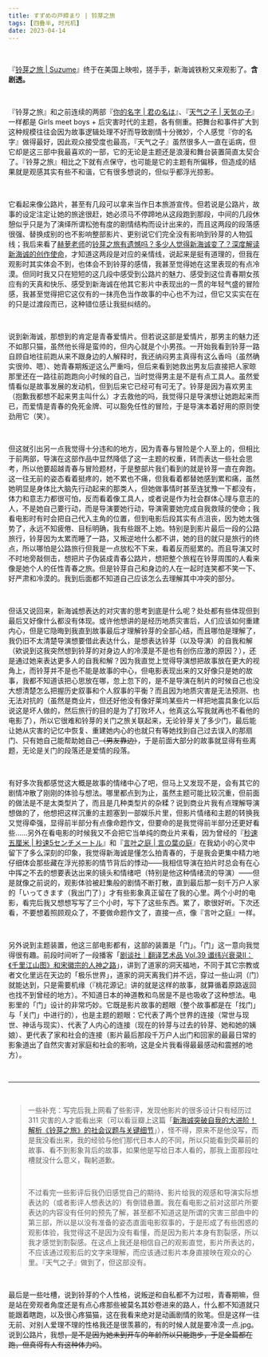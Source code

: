 ```yaml
---
title: すずめの戸締まり | 铃芽之旅
tags: [四叠半, 时光机]
date: 2023-04-14
---
```


<br/>

『[铃芽之旅 | Suzume](https://movie.douban.com/subject/35371261/)』终于在美国上映啦，搓手手，新海诚铁粉又来观影了。**含剧透。**

<br/>

『铃芽之旅』和之前连续的两部『[你的名字 | 君の名は](https://movie.douban.com/subject/26683290/?_dtcc=1)』、『[天气之子 | 天気の子](https://movie.douban.com/subject/30402296/?from=subject-page)』一样都是 Girls meet boys + 后灾害时代的主题，各有侧重。把舞台和事件扩大到这种规模往往会因为故事逻辑处理不好而导致剧情十分微妙，个人感觉『你的名字』做得最好，因此观众接受度也最高，『天气之子』虽然很多人一直在诟病，但它却是这三部中我最喜欢的一部，它的无论是主题还是浪漫和舞台装置简直太契合了。『铃芽之旅』相比之下就有点保守，也可能是它的主题有所偏移，但造成的结果就是观感其实有些不和谐，它有很多想说的，但似乎都浮光掠影。

<br/>

它看起来像公路片，甚至有几段可以拿来当作日本旅游宣传。但若说是公路片，故事的设定注定让她的旅途很赶，她必须马不停蹄地从这段跑到那段，中间的几段休憩似乎只是为了演绎所谓松弛有度的剧情结构而设计出来的，而且这两段的段落感很强、替换成别的也不影响整部影片、更别说它们完全没有影响到铃芽的人物弧线；我后来看了[赫萝老师](https://space.bilibili.com/1351379)的[铃芽之旅有遗憾吗？多少人觉得新海诚变了？深度解读新海诚的创作使命](https://www.bilibili.com/video/BV1BN411K7fx/)，才知道这两段是对应的亲情线，说起来是挺有道理的，但我在观影时其实体会不到，也体会不到铃芽的感情，我甚至觉得她在这里表现的有点冷漠。但同时我又只在短短的这几段中感受到公路片的魅力、感受到这位青春期女孩应有的天真和快乐、感受到新海诚在他其它影片中表现出的一贯的年轻气盛的冒险感，我甚至觉得把它这仅有的一抹亮色当作故事的中心也不为过，但它又实实在在的只是过渡段而已，这种错位感让我挺纠结的。

<br/>

说到新海诚，那想到的肯定是青春爱情片。但若说这部是爱情片，那男主的魅力还不如那只猫，虽然他长得是蛮帅的，但内心就是个小男孩。一开始我看到铃芽一路自顾自地往前跑从来不跟身边的人解释时，我还纳闷男主真得有这么香吗（虽然确实很帅、嗯）、她青春期叛逆这么严重吗，但后来看到她救出男友后直接把人家晾那里还在一路往前跑跑向小时候的自己，当时觉得男主是不是有点工具人。虽然爱情看似是故事发展的发动机，但到后来它已经可有可无了。铃芽是因为喜欢男主（抱歉我都想不起来男主叫什么）才去救他的吗，我觉得只是导演想让她跑起来而已，而爱情是青春的免死金牌、可以豁免任性的冒险，于是导演本着好用的原则使劲用它（笑）。

<br/>

但这就引出另一点我觉得十分违和的地方，因为青春与冒险是个人至上的，但相比于前两部，导演在这部作品中显然降低了这一主题的权重，转而表达一些社会思考，所以他要超越青春与冒险题材，于是整部片我们看到的就是铃芽一直在奔跑。这一往无前的姿态看着挺疼的，她不累也不痛，但我看着都替她感到累和痛，虽然她明显是身体比大脑先行动起来的那类人，但她做事情时甚至连犹豫一下都没有，体力和意志力都很可怕，反而看着像工具人，或者说是作为社会群体心理与意志的人，不是她自己要行动，而是导演要她行动，导演需要她完成自我救赎的使命；我看电影时有时会把自己代入主角的位置，但到电影后段其实有点沮丧，因为她太强势了，永远不知疲倦、目标明确，我有些跟不上她。特别是到影片最后一段的公路旅行，铃芽因为太累而睡了一路，又叛逆地什么都不讲，她的目的就只是旅行的终点，所以哪怕是公路旅行但我是一点放松不下来，看着反而挺累的。而且导演又时不时地旁敲侧击，想把片子伪装成青春公路片，想把整个旅程在铃芽周围的人看来像是她个人的任性青春之旅。但是铃芽自己和身边的人在一起时连笑都不笑一下、好严肃和冷漠的。我到后面都不知道自己应该怎么去理解其中冲突的部分。

<br/>

但话又说回来，新海诚想表达的对灾害的思考到底是什么呢？处处都有些体现但到最后又好像什么都没有体现。或许他想讲的是经历地质灾害后，人们应该如何重建内心，但是它隐晦到我直到故事最后才理解铃芽的全部心结，而且哪怕是理解了，我仍旧不太清楚导演想要借此表达什么，是想表达铃芽（以及导演）的自我和解（欸说到这我突然想到铃芽的对身边人的冷漠是不是也有创伤应激的原因？），还是通过她来表达更多人的自我和解？因为我直觉上觉得导演想把故事放在更大的视角上，而铃芽并不是也不能是故事的中心，但电影表现出来的又好像只是她的故事，我都不知道该把心思放在哪，忽上忽下的，是不是导演在制片的时候自己也没大想清楚怎么把握历史叙事和个人叙事的平衡？而且因为地质灾害是无法预测、也无法对抗的（虽然是商业片，但还好他没有像好莱坞某些片一样把地震具象化以后说这是坏人做的，然后旅行的目的是为了打败坏人，他真这么写我就再也不看他的电影了），所以它很难和铃芽的关门之旅关联起来，无论铃芽关了多少门，最后能让她从灾害的记忆中恢复、重建她内心的也就只有等她找到自己过去误入的那扇门、只有她自己能帮助她自己~~（男友靠边）~~，于是前面大部分的故事就显得有些离题，无论是关门的段落还是爱情的段落。

<br/>

有好多次我都感觉这大概是故事的情绪中心了吧，但马上又发现不是，会有其它的剧情冲散了刚刚的体验与想法。哪里都点到为止，虽然主题可能比较沉重，但前面的做法是不是太类型片了，而且是几种类型片的杂糅？说到商业片我有点理解导演想做的了，他想把这样沉重的主题塞到一部娱乐片里，但影片情绪和主题的转换我又觉得牵强，显得前半部分有点像命题作文，但要命的是我觉得前半部分还更好看些……另外在看电影的时候我又不会把它当单纯的商业片来看，因为曾经的『[秒速五厘米 | 秒速5センチメートル](https://movie.douban.com/subject/2043546/)』和『[言叶之庭 | 言の葉の庭](https://movie.douban.com/subject/20470074/)』在我幼小的心灵中留下了多么深刻的印象，我觉得新海诚是懂怎么拍青春的，于是我会更集中精力地仔细体会那些藏在浮光掠影的情节背后的悸动——我相信导演在拍片时总会有在心中挥之不去的想要表达出来的镜头和情绪吧（特别是他这种情绪流的导演）——但是就像之前说的，观影体验被赶集般的剧情不断打散，直到最后那一刻千万户人家的「いってきます（我出门了）」才有些影象真正留在了我的心里。两个小时的电影，看完后我又想想写写了三个小时，写下了这些东西。累了，歌很好听。下次还看，不要想着照顾观众了，不要做命题作文了，直接一点，像『言叶之庭』一样。

<br/>

另外说到主题装置，他这三部电影都有，这部的装置是「门」。「门」这一意向我觉得很有趣。前段时间听了一段播客「[剧谈社｜翻译艺术品 Vol.39 谶纬兴衰录II：《千里江山图》和宋徽宗的人神之路](https://www.xiaoyuzhoufm.com/episode/62e6a7295e0ce637ff09f187)」，讲到了道家的洞天福地，不同于其它宗教或者文化里远在天边的「极乐世界」，道家的洞天离我们并不远，穿过一些山洞（门）就能达到，只是需要机缘（『桃花源记』讲的就是这样的故事，就算循着原路返回也找不到曾经的地方）。不知道日本的神道教和鸟居是不是也吸收了这种想法。电影里的「门」设计的非常巧妙。它既是影片故事的题眼（整个故事都是在「找门」与「关门」中进行的），也是主题的题眼：它代表了两个世界的连接（常世与现世、神话与现实）、代表了人内心的连接（现在的铃芽与过去的铃芽、她和她的姨娘）、更代表了家和社会的连接（影片最后那段千万户人出门和回家的最最日常的影象道出了自然灾害对家庭和社会的影响，这是全片我看得最最感动和震撼的地方）。

<br/>

---

<br/>

> 一些补充：写完后我上网看了些影评，发现他影片的很多设计只有经历过 311 灾害的人才能看出来（可以看豆瓣上这篇「[新海诚突破自我的大进阶！解析《铃芽之旅》的社会议题与关键细节](https://movie.douban.com/review/15046115/)」），怪不得，原来不是他没写，而是我没看出来，我的经验与他们那代日本人的不同，所以只能看到荧幕前的故事、看不到影象背后的故事，如果他是写给日本人看的，那我上面那段吐槽就没什么意义，鞠躬道歉。
>
> <br/>
>
> 不过看完一些影评后我仍旧感觉自己的期待、影片给我的观感和导演实际想表达的（或者影评人想表达的）有倒错悬置。我在看电影之前对这部片所要表达的内容没有任何的预先了解，甚至都不知道这是所谓的灾害三部曲中的第三部，所以是以没有准备的姿态直面电影叙事的，于是形成了有些困惑的观影体验，我觉得这不是因为没有看懂，而是因为影片本身有割裂感，所以我才感觉到割裂感。在这点上我还是相信自己的观影直觉，影片所表达的，不应该通过观影后的文字来理解，而应该通过影片本身直接映在观众的心里。『天气之子』做到了，但这部没有。

<br/>

最后是一些吐槽，说到铃芽的个人性格，说叛逆和自私都不为过啦，青春期嘛，但是站在旁观者角度还是有点心疼那些被莫名其妙卷进来的路人，什么都不知道就只能跟着瞎跑，以及很心疼猫猫，这在我看来绝对是动画剧情的败笔。但是这样一往无前、对别人爱理不理的性格我还是很羡慕的，有的时候人就是要冷漠一点.jpg。说到公路片，我想~~，是不是因为她未到开车的年龄所以只能跑步，于是全篇都在跑，但真得有人有这种体力吗~~。

<br/>
